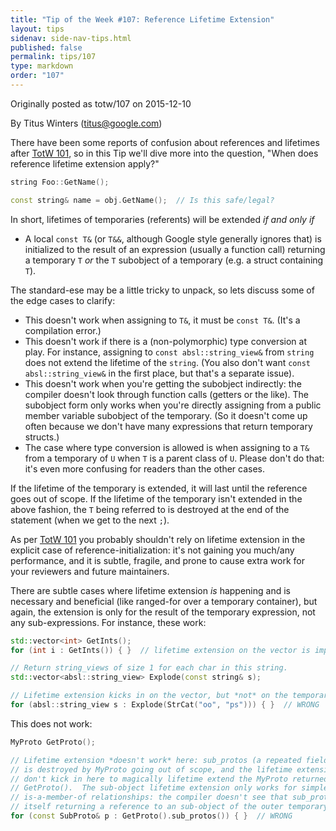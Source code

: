 ```yaml
---
title: "Tip of the Week #107: Reference Lifetime Extension"
layout: tips
sidenav: side-nav-tips.html
published: false
permalink: tips/107
type: markdown
order: "107"
---
```


Originally posted as totw/107 on 2015-12-10

By Titus Winters (titus@google.com)

There have been some reports of confusion about references and lifetimes after
[TotW 101](/tips/101), so in this Tip we'll dive more into the question, "When does
reference lifetime extension apply?"

```c++
string Foo::GetName();

const string& name = obj.GetName();  // Is this safe/legal?
```

In short, lifetimes of temporaries (referents) will be extended *if and only if*

*   A local `const T&` (or `T&&`, although Google style generally ignores that)
    is initialized to the result of an expression (usually a function call)
    returning a temporary `T` *or* the `T` subobject of a temporary (e.g. a
    struct containing `T`).

The standard-ese may be a little tricky to unpack, so lets discuss some of the
edge cases to clarify:

*   This doesn't work when assigning to `T&`, it must be `const T&`. (It's a
    compilation error.)
*   This doesn't work if there is a (non-polymorphic) type conversion at
    play. For instance, assigning to `const absl::string_view&` from `string`
    does not extend the lifetime of the `string`. (You also don't want `const
    absl::string_view&` in the first place, but that's a separate issue).
*   This doesn't work when you're getting the subobject indirectly: the compiler
    doesn't look through function calls (getters or the like). The subobject
    form only works when you're directly assigning from a public member variable
    subobject of the temporary. (So it doesn't come up often because we don't
    have many expressions that return temporary structs.)
*   The case where type conversion is allowed is when assigning to a `T&` from a
    temporary of `U` when `T` is a parent class of `U`. Please don't do that:
    it's even more confusing for readers than the other cases.

If the lifetime of the temporary is extended, it will last until the reference
goes out of scope. If the lifetime of the temporary isn't extended in the above
fashion, the `T` being referred to is destroyed at the end of the statement
(when we get to the next `;`).

As per [TotW 101](/tips/101) you probably shouldn't rely on lifetime extension
in the explicit case of reference-initialization: it's not gaining you much/any
performance, and it is subtle, fragile, and prone to cause extra work for your
reviewers and future maintainers.

There are subtle cases where lifetime extension *is* happening and is necessary
and beneficial (like ranged-for over a temporary container), but again, the
extension is only for the result of the temporary expression, not any
sub-expressions. For instance, these work:

```c++
std::vector<int> GetInts();
for (int i : GetInts()) { }  // lifetime extension on the vector is important

// Return string_views of size 1 for each char in this string.
std::vector<absl::string_view> Explode(const string& s);

// Lifetime extension kicks in on the vector, but *not* on the temporary string!
for (absl::string_view s : Explode(StrCat("oo", "ps"))) { }  // WRONG
```

This does not work:

```c++
MyProto GetProto();

// Lifetime extension *doesn't work* here: sub_protos (a repeated field)
// is destroyed by MyProto going out of scope, and the lifetime extension rules
// don't kick in here to magically lifetime extend the MyProto returned by
// GetProto().  The sub-object lifetime extension only works for simple
// is-a-member-of relationships: the compiler doesn't see that sub_protos()
// itself returning a reference to an sub-object of the outer temporary.
for (const SubProto& p : GetProto().sub_protos()) { }  // WRONG
```

